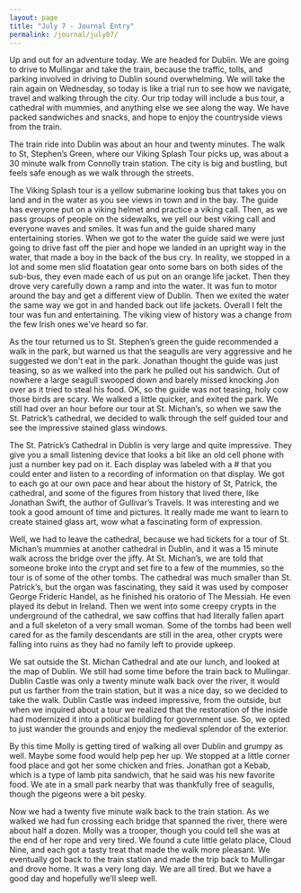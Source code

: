 ```yaml
---
layout: page
title: "July 7 - Journal Entry"
permalink: /journal/july07/
---
```


Up and out for an adventure today. We are headed for Dublin. We are going to drive to Mullingar and take the train, because the traffic, tolls, and parking involved in driving to Dublin sound overwhelming. We will take the rain again on Wednesday, so today is like a trial run to see how we navigate, travel and walking through the city. Our trip today will include a bus tour, a cathedral with mummies, and anything else we see along the way. We have packed sandwiches and snacks, and hope to enjoy the countryside views from the train. 

The train ride into Dublin was about an hour and twenty minutes. The walk to St, Stephen’s Green, where our Viking Splash Tour picks up, was about a 30 minute walk from Connolly train station. The city is big and bustling, but feels safe enough as we walk through the streets. 

The Viking Splash tour is a yellow submarine looking bus that takes you on land and in the water as you see views in town and in the bay. The guide has everyone put on a viking helmet and practice a viking call. Then, as we pass groups of people on the sidewalks, we yell our best viking call and everyone waves and smiles. It was fun and the guide shared many entertaining stories. When we got to the water the guide said we were just going to drive fast off the pier and hope we landed in an upright way in the water, that made a boy in the back of the bus cry. In reality, we stopped in a lot and some men slid floatation gear onto some bars on both sides of the sub-bus, they even made each of us put on an orange life jacket. Then they drove very carefully down a ramp and into the water. It was fun to motor around the bay and get a different view of Dublin. Then we exited the water the same way we got in and handed back out life jackets. Overall I felt the tour was fun and entertaining. The viking view of history was a change from the few Irish ones we’ve heard so far. 

As the tour returned us to St. Stephen’s green the guide recommended a walk in the park, but warned us that the seagulls are very aggressive and he suggested we don't eat in the park. Jonathan thought the guide was just teasing, so as we walked into the park he pulled out his sandwich. Out of nowhere a large seagull swooped down and barely missed knocking Jon over as it tried to steal his food. OK, so the guide was not teasing, holy cow those birds are scary. We walked a little quicker, and exited the park. We still had over an hour before our tour at St. Michan’s, so when we saw the St. Patrick’s cathedral, we decided to walk through the self guided tour and see the impressive stained glass windows. 

The St. Patrick’s Cathedral in Dublin is very large and quite impressive. They give you a small listening device that looks a bit like an old cell phone with just a number key pad on it. Each display was labeled with a # that you could enter and listen to a recording of information on that display. We got to each go at our own pace and hear about the history of St, Patrick, the cathedral, and some of the figures from history that lived there, like Jonathan Swift, the author of Gullivar’s Travels. It was interesting and we took a good amount of time and pictures. It really made me want to learn to create stained glass art, wow what a fascinating form of expression. 

Well, we had to leave the cathedral, because we had tickets for a tour of St. Michan’s mummies at another cathedral in Dublin, and it was a 15 minute walk across the bridge over the jiffy. At St. Michan’s, we are told that someone broke into the crypt and set fire to a few of the mummies, so the tour is of some of the other tombs. The cathedral was much smaller than St. Patrick’s, but the organ was fascinating, they said it was used by composer George Frideric Handel, as he finished his oratorio of The Messiah. He even played its debut in Ireland. Then we went into some creepy crypts in the underground of the cathedral, we saw coffins that had literally fallen apart and a full skeleton of a very small woman. Some of the tombs had been well cared for as the family descendants are still in the area, other crypts were falling into ruins as they had no family left to provide upkeep. 

We sat outside the St. Michan Cathedral and ate our lunch, and looked at the map of Dublin. We still had some time before the train back to Mullingar. Dublin Castle was only a twenty minute walk back over the river, it would put us farther from the train station, but it was a nice day, so we decided to take the walk. Dublin Castle was indeed impressive, from the outside, but when we inquired about a tour we realized that the restoration of the inside had modernized it into a political building for government use. So, we opted to just wander the grounds and enjoy the medieval splendor of the exterior. 

By this time Molly is getting tired of walking all over Dublin and grumpy as well. Maybe some food would help pep her up. We stopped at a little corner food place and got her some chicken and fries. Jonathan got a Kebab, which is a type of lamb pita sandwich, that he said was his new favorite food. We ate in a small park nearby that was thankfully free of seagulls, though the pigeons were a bit pesky. 

Now we had a twenty five minute walk back to the train station. As we walked we had fun crossing each bridge that spanned the river, there were about half a dozen. Molly was a trooper, though you could tell she was at the end of her rope and very tired. We found a cute little gelato place, Cloud Nine, and each got a tasty treat that made the walk more pleasant. We eventually got back to the train station and made the trip back to Mullingar and drove home. It was a very long day. We are all tired. But we have a good day and hopefully we’ll sleep well.
